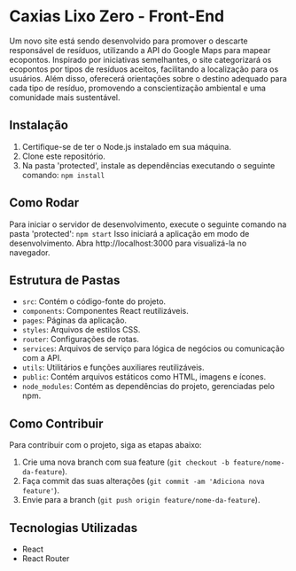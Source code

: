 # Caxias Lixo Zero - Front-End


Um novo site está sendo desenvolvido para promover o descarte responsável de resíduos, utilizando a API do Google Maps para mapear ecopontos. 
Inspirado por iniciativas semelhantes, o site categorizará os ecopontos por tipos de resíduos aceitos, facilitando a localização para os usuários. 
Além disso, oferecerá orientações sobre o destino adequado para cada tipo de resíduo, promovendo a conscientização ambiental e uma comunidade mais sustentável.


## Instalação

1. Certifique-se de ter o Node.js instalado em sua máquina.
2. Clone este repositório.
3. Na pasta 'protected', instale as dependências executando o seguinte comando: `npm install`


## Como Rodar

Para iniciar o servidor de desenvolvimento, execute o seguinte comando na pasta 'protected': `npm start`
Isso iniciará a aplicação em modo de desenvolvimento. Abra http://localhost:3000 para visualizá-la no navegador.


## Estrutura de Pastas

- `src`: Contém o código-fonte do projeto.
- `components`: Componentes React reutilizáveis.
- `pages`: Páginas da aplicação.
- `styles`: Arquivos de estilos CSS.
- `router`: Configurações de rotas.
- `services`: Arquivos de serviço para lógica de negócios ou comunicação com a API.
- `utils`: Utilitários e funções auxiliares reutilizáveis.
- `public`: Contém arquivos estáticos como HTML, imagens e ícones.
- `node_modules`: Contém as dependências do projeto, gerenciadas pelo npm.


## Como Contribuir

Para contribuir com o projeto, siga as etapas abaixo:

1. Crie uma nova branch com sua feature (`git checkout -b feature/nome-da-feature`).
2. Faça commit das suas alterações (`git commit -am 'Adiciona nova feature'`).
3. Envie para a branch (`git push origin feature/nome-da-feature`).


## Tecnologias Utilizadas
- React
- React Router

